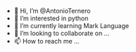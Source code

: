 - 👋 Hi, I’m @AntonioTernero
- 👀 I’m interested in python
- 🌱 I’m currently learning Mark Language
- 💞️ I’m looking to collaborate on ...
- 📫 How to reach me ...

<!---
AntonioTernero/AntonioTernero is a ✨ special ✨ repository because its `README.md` (this file) appears on your GitHub profile.
You can click the Preview link to take a look at your changes.
--->
